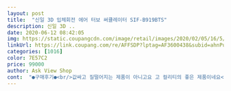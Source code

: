 ```yaml
---
layout: post 
title:  "신일 3D 입체회전 에어 터보 써큘레이터 SIF-B919BTS" 
description: 신일 3D ..
date: 2020-06-12 08:42:05 
img: https://static.coupangcdn.com/image/retail/images/2020/02/05/16/5/a78736e8-53a4-4793-a28a-72fc11415ffc.jpg 
linkUrl: https://link.coupang.com/re/AFFSDP?lptag=AF3600438&subid=ahnPublicAsk&pageKey=1248825628&itemId=2247191628&vendorItemId=70244599876&traceid=V0-113-7a622a004eddcae0 
categories: [1016] 
color: 7E57C2 
price: 99000 
author: Ask View Shop 
cont:  "●구매후기●<br/>값싸고 질떨어지는 제품이 아니고요 고 컬리티의 좋은 제품이네요<br/>같습니다.<br/> ^o^<br/>누진세에 걸려 전기세 폭탄을 맞은적이 있어 다가오는<br/>다니 이번 여름에는 전기세 걱정 덜게 됬네요.<br/> 보다<br/>두분의 좋아하시는 모습니 눈에 선합니다<br/>또한 겨울이 안추우면 유난히 그해 여름은 덥더라구요<br/>또한 써큘레이터 준비했어요<br/>려줘 에어컨 약하게 켜고도 넓은 공간까지 냉각시킨<br/>리모컨 작동만으로 좌우 위아래 회전을 해주고요 계기판도 디지탈이네요<br/>선풍기도 있지만 새술은 새부대에 담아라 라는 말도 있어서... <br/>.<br/><br/>설치는 주문이 밀려서 4월말에나 된다니 지금이 딱 적당한거 같네요<br/>세기는 1단부터 4단까지도 되고   간단하면서 있을거 다있고 리모콘도 되고 보관용 가방도 있어요<br/>세심하게 신경 쓴 제품같아서 좋아요<br/>싶었지만 이 작은 녀석이 에어컨 냉매흘 멀리까지 날<br/>싶이 포장도 이중 박스포장에 충격흡수 되는 내포장<br/>아직 2월이라 춥네요<br/>에어컨과 겸용으로 사용하면 올 여름은 끄덕 없을거 같네요<br/>여름에 더위를 어떻게 극복해야 하나 고민하다 주변<br/>올해는 윤달이 끼어서 무척 더우리라 예상이 됩니다<br/>요새 유투브에 빠져서 살고 있습니다 소소한 일상을 재미나게 담고 있는 영상들을 보고있자면 마음까지<br/>요즘엔  바깥활동 자제해야 하는시기<br/>이놈을 입양하게 되었습니다.<br/><br/>이름이 무척긴 이물건이 또 데게 튼실하고 기능이 정말 좋네요<br/>이번 여름은 에어컨과 써큘레이터로 시원하게 보낼것<br/>인터넷으로 적당한걸 찾았죠<br/>일찌감치 새 에어컨을 주문했지요 좀이르지만 ㅋㅋ<br/>작년 여름에 날씨가 더워 에어컨 가동을 많이 했더니<br/>잘 사용할거 같아요<br/>재를 써서 배송간 파손 위험도 없어보입니다.<br/><br/>저렴한것도 있지만  믿고 사는 신일이기에 비싸도 구매했어요<br/>정말 더운데 선풍기 하나에 절절 매시던 그모습... <br/>.<br/>.<br/><br/>좀 짠하네요 작년에 여유가 없어 해드리지 못해서 이번에 큰 결심을 하게 되었지요<br/>직장동료들이 이 써큘레이터란것을 추천해주게 되어<br/>코로나 때문도 있지만 황사에 미세먼지 때문에 써큘레이터  구매했어요<br/>크기도 부담없고 기능이 만빵인거 있죠<br/>터보로 한번에 세게도 가능하고 유아기능으로 조용히도 되고  에코라고 뜨네요<br/>포장 뜯었을때는 탁상형 선풍기같아 보여 이게 맞나<br/>행복하세요<br/>회전이 죽여주네요 상하좌우 동시에 합니다 상하만도 가능하고 좌우만도 가능하고 다해도 되고<br/>힐링이 되네요 여름을 보내는 영상을 보다가 우연히 지난 여름의 부모님 생각이 문득 들더군요<br/>" 
---
```

